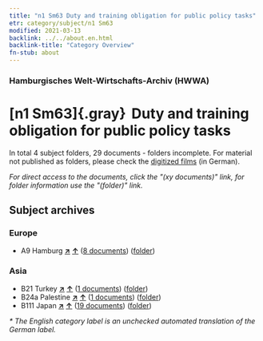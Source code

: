 ```yaml
---
title: "n1 Sm63 Duty and training obligation for public policy tasks"
etr: category/subject/n1 Sm63
modified: 2021-03-13
backlink: ../../about.en.html
backlink-title: "Category Overview"
fn-stub: about
---
```


### Hamburgisches Welt-Wirtschafts-Archiv (HWWA)
# [n1 Sm63]{.gray}&#8201; Duty and training obligation for public policy tasks&#160; 





In total 4 subject folders, 29 documents - folders incomplete.
For material not published as folders, please check the [digitized films](/film/h1_sh) (in German).

_For direct access to the documents, click the "(xy documents)" link, for folder information use the "(folder)" link._

## Subject archives



### Europe

- A9 Hamburg [**&nearr;**](../../../geo/i/140905/about.en.html "Hamburg (all folders)") [**&uarr;**](../../../geo/about.en.html#A9 "Country category system") (<a href="https://pm20.zbw.eu/dfgview/sh/140905,144958" title="about: Hamburg : Duty and training obligation for public policy tasks" target="_blank">8 documents</a>) ([folder](http://purl.org/pressemappe20/folder/sh/140905,144958))

### Asia

- B21 Turkey [**&nearr;**](../../../geo/i/141111/about.en.html "Turkey (all folders)") [**&uarr;**](../../../geo/about.en.html#B21 "Country category system") (<a href="https://pm20.zbw.eu/dfgview/sh/141111,144958" title="about: Turkey : Duty and training obligation for public policy tasks" target="_blank">1 documents</a>) ([folder](http://purl.org/pressemappe20/folder/sh/141111,144958))
- B24a Palestine [**&nearr;**](../../../geo/i/141115/about.en.html "Palestine (all folders)") [**&uarr;**](../../../geo/about.en.html#B24a "Country category system") (<a href="https://pm20.zbw.eu/dfgview/sh/141115,144958" title="about: Palestine : Duty and training obligation for public policy tasks" target="_blank">1 documents</a>) ([folder](http://purl.org/pressemappe20/folder/sh/141115,144958))
- B111 Japan [**&nearr;**](../../../geo/i/141272/about.en.html "Japan (all folders)") [**&uarr;**](../../../geo/about.en.html#B111 "Country category system") (<a href="https://pm20.zbw.eu/dfgview/sh/141272,144958" title="about: Japan : Duty and training obligation for public policy tasks" target="_blank">19 documents</a>) ([folder](http://purl.org/pressemappe20/folder/sh/141272,144958))


_* The English category label is an unchecked automated translation of the German label._

